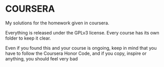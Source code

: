 COURSERA
================
My solutions for the homework given in coursera.

Everything is released under the GPLv3 license.
Every course has its own folder to keep it clear.

Even if you found this and your course is ongoing, keep in mind that you have to follow the Coursera Honor Code, and if you copy, inspire or anything, you should feel very bad
